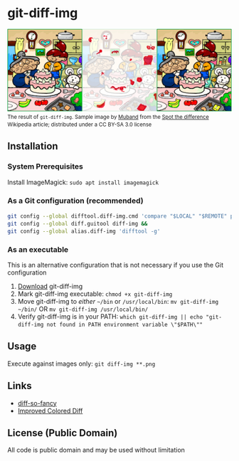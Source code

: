 # git-diff-img

![Example difference after replacing the left hand side with the right](doc/spot-the-diff-montage.png)
<small>The result of `git-diff-img`. Sample image by
[Muband](https://ja.wikipedia.org/wiki/%E5%88%A9%E7%94%A8%E8%80%85:Muband) from
the [Spot the difference](https://en.wikipedia.org/wiki/Spot_the_difference)
Wikipedia article; distributed under a CC BY-SA 3.0 license</small>

## Installation

### System Prerequisites
Install ImageMagick: `sudo apt install imagemagick`

### As a Git configuration (recommended)
```bash
git config --global difftool.diff-img.cmd 'compare "$LOCAL" "$REMOTE" png:- | montage -mode concatenate "$LOCAL" png:- "$REMOTE" png:- | display -title "$BASE: Local | Diff | Remote" png:-' &&
git config --global diff.guitool diff-img &&
git config --global alias.diff-img 'difftool -g'
```

### As an executable
This is an alternative configuration that is not necessary if you use the Git
configuration

1. [Download](https://raw.githubusercontent.com/niedzielski/git-diff-img/master/git-diff-img) git-diff-img
2. Mark git-diff-img executable: `chmod +x git-diff-img`
3. Move git-diff-img to *either* `~/bin` or `/usr/local/bin`: `mv git-diff-img ~/bin/` OR `mv git-diff-img /usr/local/bin/`
4. Verify git-diff-img is in your PATH: `which git-diff-img || echo "git-diff-img not found in PATH environment variable \"$PATH\""`

## Usage
Execute against images only: `git diff-img **.png`

## Links

- [diff-so-fancy](https://github.com/so-fancy/diff-so-fancy)
- [Improved Colored Diff](https://github.com/jeffkaufman/icdiff)

## License (Public Domain)
All code is public domain and may be used without limitation